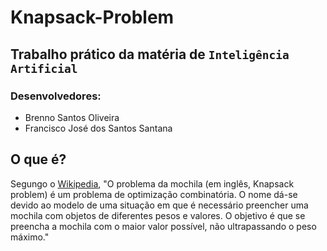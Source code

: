 # Knapsack-Problem

## Trabalho prático da matéria de `Inteligência Artificial`


### Desenvolvedores:
* Brenno Santos Oliveira
* Francisco José dos Santos Santana

## O que é?
Segungo o [Wikipedia](https://pt.wikipedia.org/wiki/Problema_da_mochila),
"O problema da mochila (em inglês, Knapsack problem) é um problema de optimização combinatória. O nome dá-se devido ao modelo de uma situação em que é necessário preencher uma mochila com objetos de diferentes pesos e valores. O objetivo é que se preencha a mochila com o maior valor possível, não ultrapassando o peso máximo."
